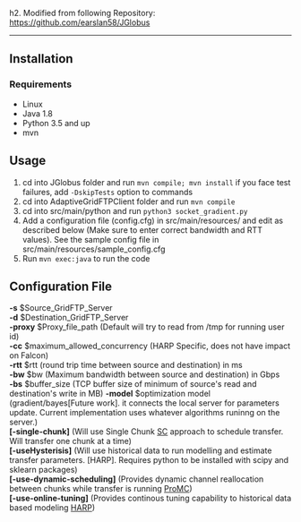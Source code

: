 h2. Modified from following Repository: https://github.com/earslan58/JGlobus

*************

## Installation

### Requirements
* Linux
* Java 1.8
* Python 3.5 and up
* mvn


## Usage

1. cd into JGlobus folder and run `mvn compile; mvn install` if you face test failures, add `-DskipTests` option to commands
2. cd into AdaptiveGridFTPClient folder and run `mvn compile` 
3. cd into src/main/python and run `python3 socket_gradient.py`
4. Add a configuration file (config.cfg) in src/main/resources/ and edit as described below (Make sure to enter correct bandwidth and RTT values). See the sample config file in  src/main/resources/sample_config.cfg
5. Run `mvn exec:java` to run the code

## Configuration File
  **-s** $Source_GridFTP_Server  
  **-d** $Destination_GridFTP_Server  
  **-proxy** $Proxy_file_path (Default will try to read from /tmp for running user id)  
  **-cc** $maximum_allowed_concurrency (HARP Specific, does not have impact on Falcon)  
  **-rtt** $rtt (round trip time between source and destination) in ms  
  **-bw** $bw (Maximum bandwidth between source and destination) in Gbps  
  **-bs** $buffer_size (TCP buffer size of minimum of source's read and destination's write in MB)
  **-model** $optimization model (gradient/bayes[Future work]. it connects the local server for parameters update. Current implementation uses whatever algorithms runinng on the server.)   
  **[-single-chunk]** (Will use Single Chunk [SC](http://dl.acm.org/citation.cfm?id=2529904) approach to schedule transfer. Will transfer one chunk at a time)  
  **[-useHysterisis]** (Will use historical data to run modelling and estimate transfer parameters. [HARP]. Requires python to be installed with scipy and sklearn packages)  
  **[-use-dynamic-scheduling]** (Provides dynamic channel reallocation between chunks while transfer is running [ProMC](http://dl.acm.org/citation.cfm?id=2529904))  
  **[-use-online-tuning]** (Provides continous tuning capability to historical data based modeling [HARP](https://ieeexplore.ieee.org/abstract/document/8249824))  

